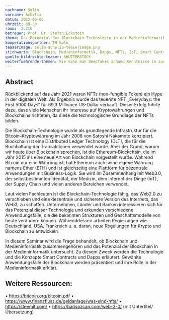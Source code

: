 ```yaml
---
nachname: Selim
vorname: Achelia
datum: 2023-06-06
uhrzeit: 09-30
raum:  3.216
betreuer: Prof. Dr. Stefan Eckstein
thema: Das Potenzial der Blockchain-Technologie in der Medieninformatik
kooperationspartner: TH Köln
teaserimage: selim-achelia-teaserimage.png
stichworte: Blockchain, Medieninformatik, Dapps, NFTs, IoT, Smart Contracts, Ethereum
quelle-bildrechte-teaser: SHUTTERSTOCK
weiterfuehrende-themen: Wie kann man Deepfakes anhand Kenntnisse in audiovisuellen Medien, künstlicher Intelligenz und Blockchain unterscheiden? | Dezentralisierte soziale Medien: Wie kann Blockchain die heutigen sozialen Medien verändern – z.B. „Steemit“
---
```


## Abstract

Rückblickend auf das Jahr 2021 waren NFTs (non-fungible Token) ein Hype in der digitalen Welt. Als Ergebnis wurde das teuerste NFT „Everydays: the First 5000 Days“ für 69,3 Millionen US-Dollar verkauft. Dieser Erfolg führte dazu, dass viele Menschen ihr Interesse auf Kryptowährungen und Blockchains richteten, da diese die technologische Grundlage der NFTs bilden. 

Die Blockchain-Technologie wurde als grundlegende Infrastruktur für die Bitcoin–Kryptowährung im Jahr 2008 von Satoshi Nakamoto konzipiert. Blockchain ist eine Distributed Ledger Technology (DLT), die für die Buchhaltung der Transaktionen verwendet wurde. Aber der Grund, warum wir heute über Blockchain sprechen, ist die Ethereum-Blockchain, die im Jahr 2015 als eine neue Art von Blockchain vorgestellt wurde. Während Bitcoin nur eine Währung ist, hat Ethereum auch seine eigene Währung namens Ether (ETH) und ist gleichzeitig eine Plattform für dezentrale Anwendungen mit Business-Logik. Sie wird im Zusammenhang mit Web3.0, der selbstbestimmten Identität, der Medizin, dem Internet der Dinge (IoT), der Supply Chain und vielen anderen Bereichen verwendet. 

Laut vielen Fachleuten ist die Blockchain-Technologie fähig, das Web2.0 zu verschieben und eine dezentrale und sicherere Version des Internets, das Web3, zu schaffen. Unternehmen, Länder und Banken interessieren sich für das Potenzial dieser Technologie und erkunden verschiedene Anwendungsfälle, die die bekannten Strukturen und Geschäftsmodelle von heute verändern können. Währenddessen arbeiten Regierungen wie Deutschland, USA, Frankreich u. a. daran, neue Regelungen für Krypto und Blockchain zu entwickeln. 

In diesem Seminar wird die Frage behandelt, ob Blockchain und Medieninformatik zusammengehören und das Potenzial der Blockchain in der Medieninformatik untersucht. Zu diesem Zweck werden die Technologie und die Konzepte Smart Contracts und Dapps erläutert. Gewählte Anwendungsfälle der Blockchain werden präsentiert und ihre Rolle in der Medieninformatik erklärt. 


## Weitere Ressourcen:
•	https://bitcoin.org/bitcoin.pdf
•	https://www.finanzfluss.de/geldanlage/was-sind-nfts/
•	https://steemit.com/ 
•	https://barisozcan.com/web-3-0/ (mit Untertitel/Übersetzung)
